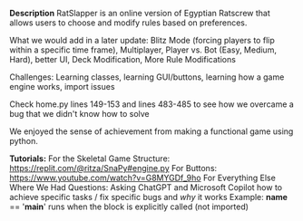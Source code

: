 **Description**
RatSlapper is an online version of Egyptian Ratscrew that allows users to choose and modify rules based on preferences.

What we would add in a later update: Blitz Mode (forcing players to flip within a specific time frame), Multiplayer, Player vs. Bot (Easy, Medium, Hard), better UI, Deck Modification, More Rule Modifications

Challenges: Learning classes, learning GUI/buttons, learning how a game engine works, import issues

Check home.py lines 149-153 and lines 483-485 to see how we overcame a bug that we didn't know how to solve

We enjoyed the sense of achievement from making a functional game using python.

**Tutorials:**
For the Skeletal Game Structure: https://replit.com/@ritza/SnaPy#engine.py
For Buttons: https://www.youtube.com/watch?v=G8MYGDf_9ho
For Everything Else Where We Had Questions: Asking ChatGPT and Microsoft Copilot how to achieve specific tasks / fix specific bugs and *why* it works
Example: __name__ == '__main__' runs when the block is explicitly called (not imported)
